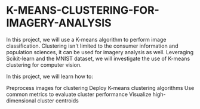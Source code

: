 # K-MEANS-CLUSTERING-FOR-IMAGERY-ANALYSIS
In this project, we will use a K-means algorithm to perform image classification. Clustering isn't limited to the consumer information and population sciences, it can be used for imagery analysis as well. Leveraging Scikit-learn and the MNIST dataset, we will investigate the use of K-means clustering for computer vision.

In this project, we will learn how to:

Preprocess images for clustering
Deploy K-means clustering algorithms
Use common metrics to evaluate cluster performance
Visualize high-dimensional cluster centroids
